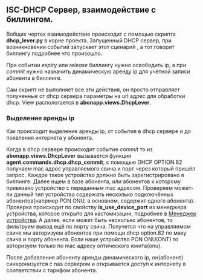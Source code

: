 ## ISC-DHCP Сервер, взаимодействие с биллингом.
Вобщих чертах взаимодействие происходит с помощью скрипта **dhcp_lever.py**
в корне проекта. Запущенный DHCP сервер, при возникновении событий запускает
этот сценарий , а тот говорит биллингу подробнее что произошло.

При событии *expiry* или *release* биллингу нужно освободить ip, а при *commit*
нужно назначить динамическую аренду ip для учётной записи абонента в биллинге.

Сам скрипт не выполняет все эти действия, он просто отправляет полученные от dhcp
сервера параметры на url адрес для обработки dhcp. View распологается в **abonapp.views.DhcpLever**.

### Выделение аренды ip
Как происходит выделение аренды ip, от события в dhcp сервере и до появления интернета у
абонента.

Когда в dhcp сервере происходит событие *commit* то из **abonapp.views.DhcpLever** вызывается
функция **agent.commands.dhcp.dhcp_commit**, с помощью DHCP OPTION.82 получаем mac адрес управляемого
свича и порт через который пришёл запрос. Каждое такое устройство должно быть зарегистрировано в биллинге.
Далее ищем в базе абонента, или абонентов к которому привязано устройство с переданным mac адресом.
Проверяем может-ли данный тип устройства содержать несколько подключённых абонентов(напрмер PON ONU, в основном,
содержит одного абонента). Проверка происходит по свойству **is_use_device_port** из менеджера устройства,
которое открыто для кастомизации, подробнее в [Менеджер устройства](./docs/dev.md).
А далее, если может быть несколько абонентов, то фильтруем вывод ещё по порту свича.
Получется что на управляемом свиче мы авторизуем абонентов при помощи dhcp option.82 по маку свича и порту абонента.
Если наше устройство PON ONU(ONT) то авторизуем только по mac адресу оптического юнита(onu).

После добавления абоненту аренды динамического ip, он(абонент) синхронизуется с nas сервером и открывается доступ
к интернету в соответствии с тарифом абонента.

